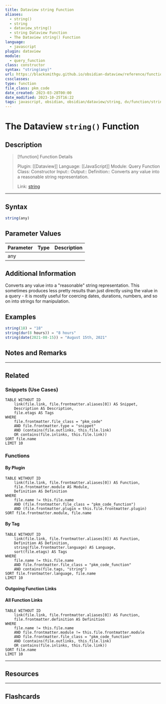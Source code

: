 ```yaml
---
title: Dataview string Function
aliases:
  - string()
  - string
  - dataview_string()
  - string Dataview Function
  - The Dataview string() Function
language:
  - javascript
plugin: dataview
module:
  - query_function
class: constructor
syntax: "string(any)"
url: https://blacksmithgu.github.io/obsidian-dataview/reference/functions/#containsobjectliststring-value
cssclasses:
type: function
file_class: pkm_code
date_created: 2023-03-28T00:00
date_modified: 2023-10-25T16:22
tags: javascript, obsidian, obsidian/dataview/string, dv/function/string
---
```

# The Dataview `string()` Function

## Description

> [!function] Function Details
>
> Plugin: [[Dataview]]
> Language: [[JavaScript]]
> Module: Query Function
> Class: Constructor
> Input::
> Output::
> Definition:: Converts any value into a reasonable string representation.
>
> Link: [string](https://blacksmithgu.github.io/obsidian-dataview/reference/functions/#stringany)

---

## Syntax

```javascript
string(any)
```

## Parameter Values

| Parameter | Type | Description |
|:--------- |:----:|:----------- |
| any       |      |             |

## Additional Information

Converts any value into a "reasonable" string representation. This sometimes produces less pretty results than just directly using the value in a query - it is mostly useful for coercing dates, durations, numbers, and so on into strings for manipulation.

## Examples

```js
string(18) = "18"
string(dur(8 hours)) = "8 hours"
string(date(2021-08-15)) = "August 15th, 2021"
```

## Notes and Remarks

---

## Related

### Snippets (Use Cases)

<!-- Query limit 10  -->

```dataview
TABLE WITHOUT ID
	link(file.link, file.frontmatter.aliases[0]) AS Snippet,
	Description AS Description,
	file.etags AS Tags
WHERE
	file.frontmatter.file_class = "pkm_code"
	AND file.frontmatter.type = "snippet"
	AND (contains(file.outlinks, this.file.link)
	OR contains(file.inlinks, this.file.link))
SORT file.name
LIMIT 10
```

### Functions

#### By Plugin

```dataview
TABLE WITHOUT ID
	link(file.link, file.frontmatter.aliases[0]) AS Function,
	file.frontmatter.module AS Module,
	Definition AS Definition
WHERE
	file.name != this.file.name
	AND (file.frontmatter.file_class = "pkm_code_function")
	AND (file.frontmatter.plugin = this.file.frontmatter.plugin)
SORT file.frontmatter.module, file.name
```

#### By Tag

<!-- Add tags in contains function as needed  -->
<!-- Query limit 10  -->

```dataview
TABLE WITHOUT ID
	link(file.link, file.frontmatter.aliases[0]) AS Function,
	Definition AS Definition,
	string(file.frontmatter.language) AS Language,
	sort(file.etags) AS Tags
WHERE
	file.name != this.file.name
	AND file.frontmatter.file_class = "pkm_code_function"
	AND contains(file.tags, "string")
SORT file.frontmatter.language, file.name
LIMIT 10
```

#### Outgoing Function Links

<!-- Link related functions here -->

#### All Function Links

<!-- Excluding functions of the same module  -->
<!-- Query limit 10  -->

```dataview
TABLE WITHOUT ID
	link(file.link, file.frontmatter.aliases[0]) AS Function,
	file.frontmatter.definition AS Definition
WHERE
	file.name != this.file.name
	AND file.frontmatter.module != this.file.frontmatter.module
	AND file.frontmatter.file_class = "pkm_code_function"
	AND (contains(file.outlinks, this.file.link)
	OR contains(file.inlinks, this.file.link))
SORT file.name
LIMIT 10
```

---

## Resources

---

## Flashcards
